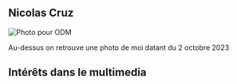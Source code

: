 ## Nicolas Cruz

![Photo pour ODM](https://github.com/PerformX2/H24_V11_inspirations_CRUZ/assets/143363153/70e8138f-871c-4a58-a3ad-a83e8e71d5ed)


Au-dessus on retrouve une photo de moi datant du 2 octobre 2023

## Intérêts dans le multimedia 
